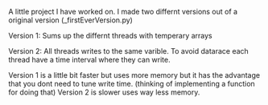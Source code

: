 A little project I have worked on.
I made two differnt versions out of a original version (_firstEverVersion.py)


Version 1: Sums up the differnt threads with temperary arrays

Version 2: All threads writes to the same varible. To avoid datarace each thread have a time interval where they can write.


Version 1 is a little bit faster but uses more memory but it has the advantage that you dont need to tune write time. (thinking of implementing a function for doing that)
Version 2 is slower uses way less memory.
